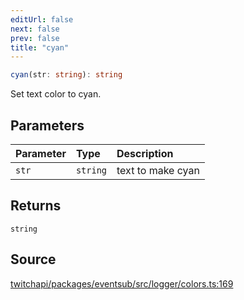 ```yaml
---
editUrl: false
next: false
prev: false
title: "cyan"
---
```


```ts
cyan(str: string): string
```

Set text color to cyan.

## Parameters

| Parameter | Type | Description |
| :------ | :------ | :------ |
| `str` | `string` | text to make cyan |

## Returns

`string`

## Source

[twitchapi/packages/eventsub/src/logger/colors.ts:169](https://github.com/pablornc/twitchapi//blob/b274026/packages/eventsub/src/logger/colors.ts#L169)
